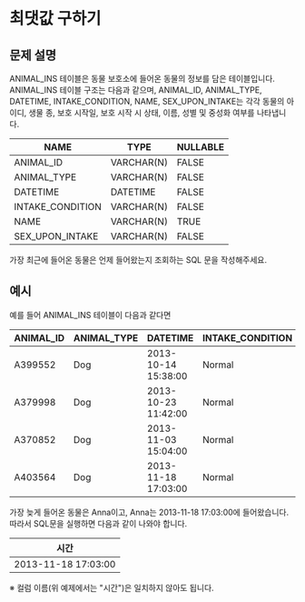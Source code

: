 # 최댓값 구하기

## 문제 설명

ANIMAL_INS 테이블은 동물 보호소에 들어온 동물의 정보를 담은 테이블입니다. 
ANIMAL_INS 테이블 구조는 다음과 같으며, 
ANIMAL_ID, ANIMAL_TYPE, DATETIME, INTAKE_CONDITION, NAME, SEX_UPON_INTAKE는 
각각 동물의 아이디, 생물 종, 보호 시작일, 보호 시작 시 상태, 이름, 성별 및 중성화 여부를 나타냅니다.

|NAME|TYPE|NULLABLE|
|-----------|----------|-------|
|ANIMAL_ID|VARCHAR(N)|FALSE|
|ANIMAL_TYPE|VARCHAR(N)|FALSE|
|DATETIME|DATETIME|FALSE|
|INTAKE_CONDITION|VARCHAR(N)|FALSE|
|NAME|VARCHAR(N)|TRUE|
|SEX_UPON_INTAKE|VARCHAR(N)|FALSE|

가장 최근에 들어온 동물은 언제 들어왔는지 조회하는 SQL 문을 작성해주세요.


## 예시

예를 들어 ANIMAL_INS 테이블이 다음과 같다면

|ANIMAL_ID|ANIMAL_TYPE|DATETIME|INTAKE_CONDITION|NAME|SEX_UPON_INTAKE|
|---------|-----------|--------|----------------|----|---------------|
|A399552|Dog|2013-10-14 15:38:00|Normal|Jack|Neutered Male|
|A379998|Dog|2013-10-23 11:42:00|Normal|Disciple|Intact Male|
|A370852|Dog|2013-11-03 15:04:00|Normal|Katie|Spayed Female|
|A403564|Dog|2013-11-18 17:03:00|Normal|Anna|Spayed Female|

가장 늦게 들어온 동물은 Anna이고, Anna는 2013-11-18 17:03:00에 들어왔습니다. 
따라서 SQL문을 실행하면 다음과 같이 나와야 합니다.

|시간|
|-------------------|
|2013-11-18 17:03:00|

※ 컬럼 이름(위 예제에서는 "시간")은 일치하지 않아도 됩니다.
